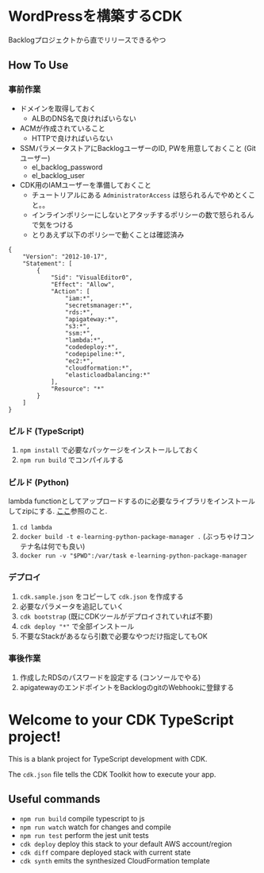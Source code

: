 # WordPressを構築するCDK
Backlogプロジェクトから直でリリースできるやつ

## How To Use
### 事前作業
- ドメインを取得しておく
    - ALBのDNS名で良ければいらない
- ACMが作成されていること
    - HTTPで良ければいらない
- SSMパラメータストアにBacklogユーザーのID, PWを用意しておくこと (Gitユーザー)
    - el_backlog_password
    - el_backlog_user
- CDK用のIAMユーザーを準備しておくこと
    - チュートリアルにある `AdministratorAccess` は怒られるんでやめとくこと。。
    - インラインポリシーにしないとアタッチするポリシーの数で怒られるんで気をつける
    - とりあえず以下のポリシーで動くことは確認済み

```
{
    "Version": "2012-10-17",
    "Statement": [
        {
            "Sid": "VisualEditor0",
            "Effect": "Allow",
            "Action": [
                "iam:*",
                "secretsmanager:*",
                "rds:*",
                "apigateway:*",
                "s3:*",
                "ssm:*",
                "lambda:*",
                "codedeploy:*",
                "codepipeline:*",
                "ec2:*",
                "cloudformation:*",
                "elasticloadbalancing:*"
            ],
            "Resource": "*"
        }
    ]
}
```

### ビルド (TypeScript)
1. `npm install` で必要なパッケージをインストールしておく
1. `npm run build` でコンパイルする

### ビルド (Python)
lambda functionとしてアップロードするのに必要なライブラリをインストールしてzipにする.
[ここ](https://github.com/pressmaninc/SlackArchivesChannel/tree/master/lambda)参照のこと.
1. `cd lambda`
1. `docker build -t e-learning-python-package-manager .` (ぶっちゃけコンテナ名は何でも良い)
1. `docker run -v "$PWD":/var/task e-learning-python-package-manager`

### デプロイ
1. `cdk.sample.json` をコピーして `cdk.json` を作成する
1. 必要なパラメータを追記していく
1. `cdk bootstrap` (既にCDKツールがデプロイされていれば不要)
1. `cdk deploy "*"` で全部インストール
1. 不要なStackがあるなら引数で必要なやつだけ指定してもOK

### 事後作業
1. 作成したRDSのパスワードを設定する (コンソールでやる)
1. apigatewayのエンドポイントをBacklogのgitのWebhookに登録する

# Welcome to your CDK TypeScript project!

This is a blank project for TypeScript development with CDK.

The `cdk.json` file tells the CDK Toolkit how to execute your app.

## Useful commands

 * `npm run build`   compile typescript to js
 * `npm run watch`   watch for changes and compile
 * `npm run test`    perform the jest unit tests
 * `cdk deploy`      deploy this stack to your default AWS account/region
 * `cdk diff`        compare deployed stack with current state
 * `cdk synth`       emits the synthesized CloudFormation template
